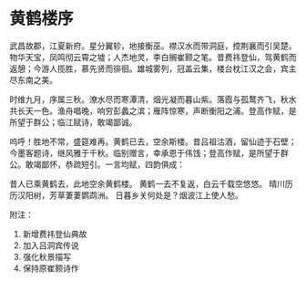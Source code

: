 # 黄鹤楼序

武昌故郡，江夏新府。星分翼轸，地接衡巫。襟汉水而带洞庭，控荆襄而引吴楚。物华天宝，凤鸣彻云霄之墟；人杰地灵，李白搁崔颢之笔。昔费祎登仙，驾黄鹤而返憩；今游人揽胜，慕先贤而徘徊。雄城雾列，冠盖云集，楼台枕江汉之会，宾主尽东南之美。

时维九月，序属三秋。潦水尽而寒潭清，烟光凝而暮山紫。落霞与孤鹜齐飞，秋水共长天一色。渔舟唱晚，响穷彭蠡之滨；雁阵惊寒，声断衡阳之浦。登高作赋，是所望于群公；临江赋诗，敢竭鄙诚。

呜呼！胜地不常，盛筵难再。黄鹤已去，空余斯楼。昔吕祖沽酒，留仙迹于石壁；今墨客题诗，继风雅于千秋。临别赠言，幸承恩于伟饯；登高作赋，是所望于群公。敢竭鄙怀，恭疏短引。一言均赋，四韵俱成：

昔人已乘黄鹤去，此地空余黄鹤楼。
黄鹤一去不复返，白云千载空悠悠。
晴川历历汉阳树，芳草萋萋鹦鹉洲。
日暮乡关何处是？烟波江上使人愁。

附注：
1. 新增费祎登仙典故
2. 加入吕洞宾传说
3. 强化秋景描写
4. 保持原崔颢诗作